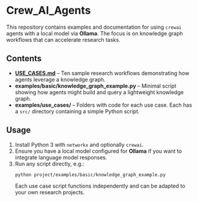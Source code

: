 # Crew_AI_Agents

This repository contains examples and documentation for using `crewai` agents with a local model via **Ollama**. The focus is on knowledge graph workflows that can accelerate research tasks.

## Contents

- **[USE_CASES.md](USE_CASES.md)** – Ten sample research workflows demonstrating how agents leverage a knowledge graph.
- **examples/basic/knowledge_graph_example.py** – Minimal script showing how agents might build and query a lightweight knowledge graph.
- **examples/use_cases/** – Folders with code for each use case. Each has a `src/` directory containing a simple Python script.

## Usage

1. Install Python 3 with `networkx` and optionally `crewai`.
2. Ensure you have a local model configured for **Ollama** if you want to integrate language model responses.
3. Run any script directly, e.g.:
   ```bash
   python project/examples/basic/knowledge_graph_example.py
   ```
   Each use case script functions independently and can be adapted to your own research projects.
